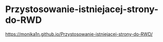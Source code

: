 # Przystosowanie-istniejacej-strony-do-RWD
https://monika1n.github.io/Przystosowanie-istniejacej-strony-do-RWD/
